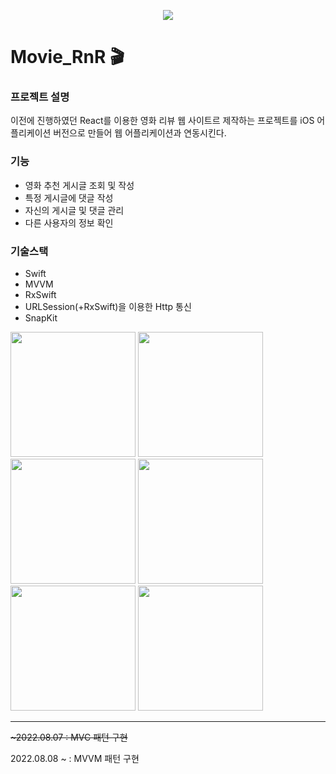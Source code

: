 
<p align = "center">
  <img src = "https://user-images.githubusercontent.com/75257785/202830786-80c0402b-e32a-4a0f-8afd-cbd6510c985a.png"/>
</p>

# Movie_RnR 🎬

### 프로젝트 설명 
이전에 진행하였던 React를 이용한 영화 리뷰 웹 사이트르 제작하는 프로젝트를 iOS 어플리케이션 버전으로 만들어 웹 어플리케이션과 연동시킨다.

### 기능 
* 영화 추천 게시글 조회 및 작성
* 특정 게시글에 댓글 작성
* 자신의 게시글 및 댓글 관리
* 다른 사용자의 정보 확인

### 기술스택
* Swift
* MVVM
* RxSwift
* URLSession(+RxSwift)을 이용한 Http 통신
* SnapKit

<img src="https://github.com/SunEom/Movie_RnR_iOS/assets/75257785/8dd0f526-7837-48da-8ed8-2194bd564b37" width="200">
<img src="https://github.com/SunEom/Movie_RnR_iOS/assets/75257785/9cedf3d9-c2e3-49f7-9ae6-305df4ae0c88" width="200">
<img src="https://github.com/SunEom/Movie_RnR_iOS/assets/75257785/d4d0beee-7ead-419b-9bf1-08332807607d" width="200">
<img src="https://github.com/SunEom/Movie_RnR_iOS/assets/75257785/c3ac16e9-dc4f-4e5a-84ec-dd4985a5ebfd" width="200">
<img src="https://github.com/SunEom/Movie_RnR_iOS/assets/75257785/446e05cf-a369-4296-98d7-cbe76623dcbf" width="200">
<img src="https://github.com/SunEom/Movie_RnR_iOS/assets/75257785/82fe0ea0-fb3c-4175-b2f5-1fc13e5b0179" width="200">

---
<del>~2022.08.07 : MVC 패턴 구현</del>

2022.08.08 ~ : MVVM 패턴 구현
